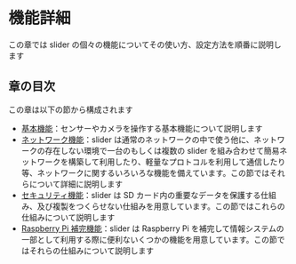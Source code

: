 # 機能詳細
この章では slider の個々の機能についてその使い方、設定方法を順番に説明します

## 章の目次
この章は以下の節から構成されます

- [基本機能](slider_main_feature.md)：センサーやカメラを操作する基本機能について説明します
- [ネットワーク機能](network.md)：slider は通常のネットワークの中で使う他に、ネットワークの存在しない環境で一台のもしくは複数の slider を組み合わせて簡易ネットワークを構築して利用したり、軽量なプロトコルを利用して通信したり等、ネットワークに関するいろいろな機能を備えています。この節ではそれらについて詳細に説明します
- [セキュリティ機能](security.md)：slider は SD カード内の重要なデータを保護する仕組み、及び複製をつくらせない仕組みを用意しています。この節ではこれらの仕組みについて説明します
- [Raspberry Pi 補完機能](chapter2.md)：slider は Raspberry Pi を補完して情報システムの一部として利用する際に便利ないくつかの機能を用意しています。この節ではそれらの仕組みについて説明します
